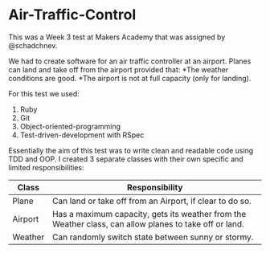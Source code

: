 Air-Traffic-Control
===================

This was a Week 3 test at Makers Academy that was assigned by @schadchnev.

We had to create software for an air traffic controller at an airport. Planes can land and take off from the airport provided that: 
*The weather conditions are good.
*The airport is not at full capacity (only for landing).

For this test we used:

1. Ruby
2. Git
3. Object-oriented-programming
4. Test-driven-development with RSpec

Essentially the aim of this test was to write clean and readable code using TDD and OOP. I created 3 separate classes with their own specific and limited responsibilities:

  Class   | Responsibility
  -------------  | -------------
  Plane | Can land or take off from an Airport, if clear to do so.
  Airport   | Has a maximum capacity, gets its weather from the Weather class, can allow planes to take off or land.
  Weather   | Can randomly switch state between sunny or stormy.

